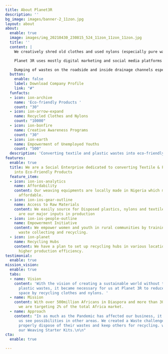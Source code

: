 ```yaml
---
title: About Planet3R
description: ''
bg_image: images/banner-2_11zon.jpg
layout: about
about:
  enable: true
  image: images/img_20210430_230815_524_11zon_11zon_11zon.jpg
  title: ''
  content: |
    We creatively shred old clothes and used nylons (especially pure water sachets) then weave them by converting them into finished products. These finished products are fashion wear, home decors, bags, accessories, etc.

    Planet 3R uses mostly digital marketing and social media platforms to market. This includes extensive promotion on Facebook, Instagram, and other relevant platforms. Planet 3R also participates in exhibitions and other forums to showcase its products.

    Dumping of wastes on the roadside and inside drainage channels especially single-use plastics is currently one of the biggest environmental concerns. It causes groundwater pollution, marine pollution resulting in animal deaths, and many other adverse effects on the environment.
  button:
    enable: false
    label: Download Company Profile
    link: "#"
  funfacts:
  - icon: ion-archive
    name: 'Eco-friendly Products '
    count: "30"
  - icon: ion-arrow-expand
    name: Recycled Clothes and Nylons
    count: "10000"
  - icon: ion-bonfire
    name: Creative Awareness Programs
    count: "30"
  - icon: ion-earth
    name: Empowerment of Unemployed Youths
    count: "500"
  description: 'Converting textile and plastic wastes into eco-friendly products '
features:
  enable: true
  title: We are a Social Enterprise dedicated to converting Textile & Plastic Wastes
    into Eco-Friendly Products
  feature_item:
  - icon: ion-ios-analytics
    name: Affordability
    content: Our weaving equipments are locally made in Nigeria which makes our products
      affordable.
  - icon: ion-ios-gear-outline
    name: Access to Raw Materials
    content: We easily source for Disposed plastics, nylons and textile wastes which
      are our major inputs in production
  - icon: ion-ios-people-outline
    name: Empowerment Initiative
    content: We empower women and youth in rural communities by training them on sustainable
      waste collecting and recycling.
  - icon: ion-planet
    name: Recycling Hubs
    content: We have a plan to set up recycling hubs in various locations to achieve
      higher production efficiency.
testimonial:
  enable: true
mission_vision:
  enable: true
  tabs:
  - name: Vision
    content: 'With the vision of creating a sustainable world without textile and
      plastic wastes, it became necessary for us at Planet 3R to reduce the landfill
      space by recycling clothes and nylons. '
  - name: Mission
    content: With over 500million Africans in Diaspora and more than 30million tourists,
      we are targeting 2% of the total Africa market.
  - name: Approach
    content: "In as much as the Pandemic has affected our business, it has also made
      us see possibilities in other areas. We created a Waste challenge whereby people
      properly dispose of their wastes and keep others for recycling. we also launched
      our Weaving Starter Kits.\n\n"
cta:
  enable: true

---
```

